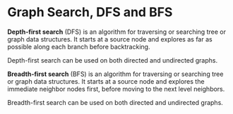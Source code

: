 # Graph Search, DFS and BFS

**Depth-first search** (DFS) is an algorithm for traversing or searching tree or graph data structures. It starts at a source node and explores as far as possible along each branch before backtracking.

Depth-first search can be used on both directed and undirected graphs.

**Breadth-first search** (BFS) is an algorithm for traversing or searching tree or graph data structures. It starts at a source node and explores the immediate neighbor nodes first, before moving to the next level neighbors.

Breadth-first search can be used on both directed and undirected graphs.
